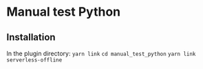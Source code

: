 # Manual test Python

## Installation

In the plugin directory:
`yarn link`
`cd manual_test_python`
`yarn link serverless-offline`
